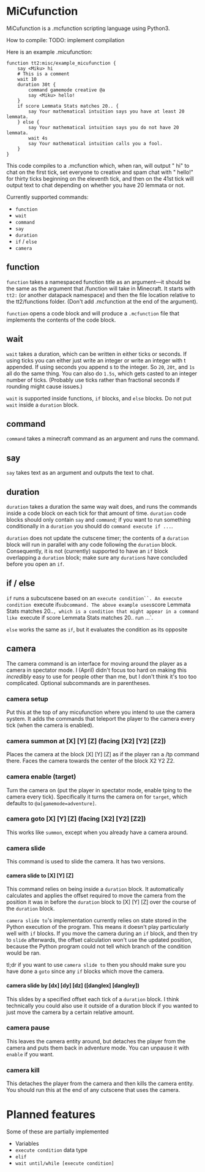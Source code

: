 # MiCufunction
MiCufunction is a .mcfunction scripting language using Python3.

How to compile:
TODO: implement compilation

Here is an example .micufunction:
```
function tt2:misc/example_micufunction {
    say <Miku> hi
    # This is a comment
    wait 10
    duration 30t {
        command gamemode creative @a
        say <Miku> hello!
    }
    if score Lemmata Stats matches 20.. {
        say Your mathematical intuition says you have at least 20 lemmata.
    } else {
        say Your mathematical intuition says you do not have 20 lemmata.
        wait 4s
        say Your mathematical intuition calls you a fool.
    }
}
```

This code compiles to a .mcfunction which, when ran, will output "<Miku> hi" to chat on the first tick, set everyone to creative and spam chat with "<Miku> hello!" for thirty ticks beginning on the eleventh tick, and then on the 41st tick will output text to chat depending on whether you have 20 lemmata or not. 

Currently supported commands:
- `function`
- `wait`
- `command`
- `say`
- `duration`
- `if` / `else`
- `camera`

## function
`function` takes a namespaced function title as an argument—it should be the same as the argument that /function will take in Minecraft. It starts with `tt2:` (or another datapack namespace) and then the file location relative to the tt2/functions folder. (Don't add .mcfunction at the end of the argument).

`function` opens a code block and will produce a `.mcfunction` file that implements the contents of the code block.

## wait
`wait` takes a duration, which can be written in either ticks or seconds. If using ticks you can either just write an integer or write an integer with t appended. If using seconds you append s to the integer. So `20`, `20t`, and `1s` all do the same thing. You can also do `1.5s`, which gets casted to an integer number of ticks. (Probably use ticks rather than fractional seconds if rounding might cause issues.)

`wait` is supported inside functions, `if` blocks, and `else` blocks. Do not put `wait` inside a `duration` block.

## command
`command` takes a minecraft command as an argument and runs the command.

## say
`say` takes text as an argument and outputs the text to chat.

## duration
`duration` takes a duration the same way wait does, and runs the commands inside a code block on each tick for that amount of time. `duration` code blocks should only contain `say` and `command`; if you want to run something conditionally in a `duration` you should do `command execute if ...`. 

`duration` does not update the cutscene timer; the contents of a `duration` block will run in parallel with any code following the `duration` block. Consequently, it is not (currently) supported to have an `if` block overlapping a `duration` block; make sure any `duration`s have concluded before you open an `if`.

## if / else
`if` runs a subcutscene based on an `execute condition``. An execute condition `execute if` subcommand. The above example uses `score Lemmata Stats matches 20..`, which is a condition that might appear in a command like `execute if score Lemmata Stats matches 20.. run ...`.

`else` works the same as `if`, but it evaluates the condition as its opposite

## camera
The camera command is an interface for moving around the player as a camera in spectator mode. I (April) didn't focus too hard on making this *incredibly* easy to use for people other than me, but I don't think it's too too complicated.
Optional subcommands are in parentheses.

### camera setup
Put this at the top of any micufunction where you intend to use the camera system. It adds the commands that teleport the player to the camera every tick (when the camera is enabled).

### camera summon at [X] [Y] [Z] (facing [X2] [Y2] [Z2])
Places the camera at the block [X] [Y] [Z] as if the player ran a /tp command there.
Faces the camera towards the center of the block X2 Y2 Z2.

### camera enable (target)
Turn the camera on (put the player in spectator mode, enable tping to the camera every tick).
Specifically it turns the camera on for `target`, which defaults to `@a[gamemode=adventure]`.

### camera goto [X] [Y] [Z] (facing [X2] [Y2] [Z2])
This works like `summon`, except when you already have a camera around.

### camera slide
This command is used to slide the camera. It has two versions.

#### camera slide to [X] [Y] [Z]
This command relies on being inside a `duration` block. It automatically calculates and applies the offset required to move the camera from the position it was in before the `duration` block to [X] [Y] [Z] over the course of the `duration` block.

`camera slide to`'s implementation currently relies on state stored in the Python execution of the program. This means it doesn't play particularly well with `if` blocks. If you move the camera during an `if` block, and then try to `slide` afterwards, the offset calculation won't use the updated position, because the Python program could not tell which branch of the condition would be ran.

tl;dr if you want to use `camera slide to` then you should make sure you have done a `goto` since any `if` blocks which move the camera.

#### camera slide by [dx] [dy] [dz] ([danglex] [dangley])
This slides by a specified offset each tick of a `duration` block. I think technically you could also use it outside of a duration block if you wanted to just move the camera by a certain relative amount.

### camera pause
This leaves the camera entity around, but detaches the player from the camera and puts them back in adventure mode. You can unpause it with `enable` if you want.

### camera kill
This detaches the player from the camera and then kills the camera entity.
You should run this at the end of any cutscene that uses the camera.

# Planned features
Some of these are partially implemented
- Variables
- `execute condition` data type
- `elif`
- `wait until/while [execute condition]`